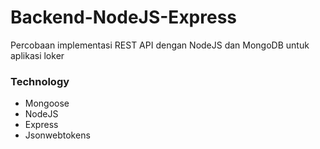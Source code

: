 # Backend-NodeJS-Express

Percobaan implementasi REST API dengan NodeJS dan MongoDB untuk aplikasi loker


### Technology
- Mongoose
- NodeJS
- Express
- Jsonwebtokens
